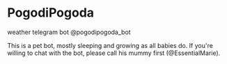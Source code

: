 # PogodiPogoda
weather telegram bot @pogodipogoda_bot

This is a pet bot, mostly sleeping and growing as all babies do. If you're willing to chat with the bot, please call his mummy first (@EssentialMarie).
